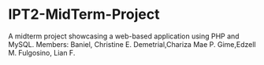 # IPT2-MidTerm-Project
A midterm project showcasing a web-based application using PHP and MySQL. 
Members:
Baniel, Christine E.
Demetrial,Chariza Mae P.
Gime,Edzell M.
Fulgosino, Lian F.

